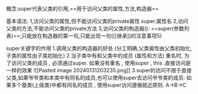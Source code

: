 概念:super代表父类的引用,==用于访问父类的属性,方法,构造器==

基本语法:
1,访问父类的属性,但不能访问父类的private属性 super.属性名
2,访问父类的方法,不能访问父类的private方法
3,访问父类的构造器(): ==super(参数列表)==;只能放在构造器的第一句,只能出现一句([[继承]]的注意事项5)

super关键字的作用
1.调用父类的构造器的好处 (分工明确,父类属性由父类初始化,子类的属性由子类初始化)
2.当子类中有和父类中的成员 (属性和方法) 重名时, 为了访问父类的成员 , 必须通过super. 如果没有重名 , 使用super , this .直接访问是一样的效果
![[Pasted image 20240131203235.png]]
	3.super的访问不限于直接父类,如果爷爷类和本类中有同名的成员,也可以使用super去访问爷爷类的成员: 如果多个基类(上级类)中都有同名的成员 , 使用super访问遵循就近原则. A->B->C

